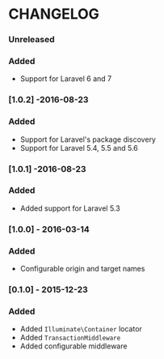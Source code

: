 # CHANGELOG

### Unreleased

### Added

- Support for Laravel 6 and 7

### [1.0.2] -2016-08-23

### Added

- Support for Laravel's package discovery
- Support for Laravel 5.4, 5.5 and 5.6

### [1.0.1] -2016-08-23

### Added

- Added support for Laravel 5.3

### [1.0.0] - 2016-03-14

### Added

- Configurable origin and target names

### [0.1.0] - 2015-12-23

### Added

- Added `Illuminate\Container` locator
- Added `TransactionMiddleware`
- Added configurable middleware
